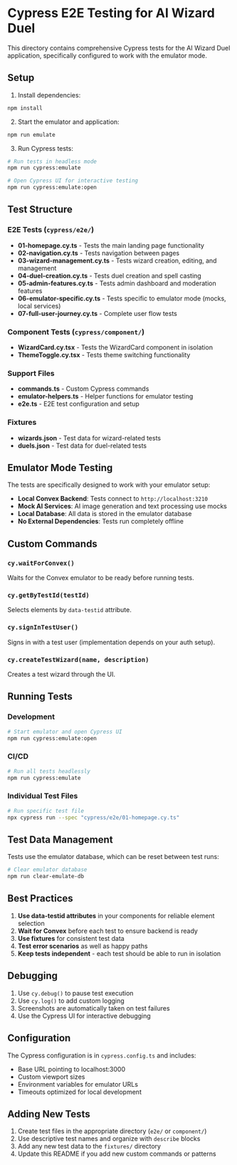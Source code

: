 # Cypress E2E Testing for AI Wizard Duel

This directory contains comprehensive Cypress tests for the AI Wizard Duel application, specifically configured to work with the emulator mode.

## Setup

1. Install dependencies:

```bash
npm install
```

2. Start the emulator and application:

```bash
npm run emulate
```

3. Run Cypress tests:

```bash
# Run tests in headless mode
npm run cypress:emulate

# Open Cypress UI for interactive testing
npm run cypress:emulate:open
```

## Test Structure

### E2E Tests (`cypress/e2e/`)

- **01-homepage.cy.ts** - Tests the main landing page functionality
- **02-navigation.cy.ts** - Tests navigation between pages
- **03-wizard-management.cy.ts** - Tests wizard creation, editing, and management
- **04-duel-creation.cy.ts** - Tests duel creation and spell casting
- **05-admin-features.cy.ts** - Tests admin dashboard and moderation features
- **06-emulator-specific.cy.ts** - Tests specific to emulator mode (mocks, local services)
- **07-full-user-journey.cy.ts** - Complete user flow tests

### Component Tests (`cypress/component/`)

- **WizardCard.cy.tsx** - Tests the WizardCard component in isolation
- **ThemeToggle.cy.tsx** - Tests theme switching functionality

### Support Files

- **commands.ts** - Custom Cypress commands
- **emulator-helpers.ts** - Helper functions for emulator testing
- **e2e.ts** - E2E test configuration and setup

### Fixtures

- **wizards.json** - Test data for wizard-related tests
- **duels.json** - Test data for duel-related tests

## Emulator Mode Testing

The tests are specifically designed to work with your emulator setup:

- **Local Convex Backend**: Tests connect to `http://localhost:3210`
- **Mock AI Services**: AI image generation and text processing use mocks
- **Local Database**: All data is stored in the emulator database
- **No External Dependencies**: Tests run completely offline

## Custom Commands

### `cy.waitForConvex()`

Waits for the Convex emulator to be ready before running tests.

### `cy.getByTestId(testId)`

Selects elements by `data-testid` attribute.

### `cy.signInTestUser()`

Signs in with a test user (implementation depends on your auth setup).

### `cy.createTestWizard(name, description)`

Creates a test wizard through the UI.

## Running Tests

### Development

```bash
# Start emulator and open Cypress UI
npm run cypress:emulate:open
```

### CI/CD

```bash
# Run all tests headlessly
npm run cypress:emulate
```

### Individual Test Files

```bash
# Run specific test file
npx cypress run --spec "cypress/e2e/01-homepage.cy.ts"
```

## Test Data Management

Tests use the emulator database, which can be reset between test runs:

```bash
# Clear emulator database
npm run clear-emulate-db
```

## Best Practices

1. **Use data-testid attributes** in your components for reliable element selection
2. **Wait for Convex** before each test to ensure backend is ready
3. **Use fixtures** for consistent test data
4. **Test error scenarios** as well as happy paths
5. **Keep tests independent** - each test should be able to run in isolation

## Debugging

1. Use `cy.debug()` to pause test execution
2. Use `cy.log()` to add custom logging
3. Screenshots are automatically taken on test failures
4. Use the Cypress UI for interactive debugging

## Configuration

The Cypress configuration is in `cypress.config.ts` and includes:

- Base URL pointing to localhost:3000
- Custom viewport sizes
- Environment variables for emulator URLs
- Timeouts optimized for local development

## Adding New Tests

1. Create test files in the appropriate directory (`e2e/` or `component/`)
2. Use descriptive test names and organize with `describe` blocks
3. Add any new test data to the `fixtures/` directory
4. Update this README if you add new custom commands or patterns
